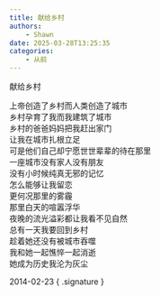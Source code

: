 ```yaml
---
title: 献给乡村
authors:
    - Shawn
date: 2025-03-28T13:25:35
categories:
    - 从前
---
```


献给乡村  

上帝创造了乡村而人类创造了城市  
乡村孕育了我而我建筑了城市  
乡村的爸爸妈妈把我赶出家门  
让我在城市扎根立足  
可是他们自己却宁愿世世辈辈的待在那里  
一座城市没有家人没有朋友  
没有小时候纯真无邪的记忆  
怎么能够让我留恋  
更何况那里的雾霾  
那里白天的喧嚣浮华  
夜晚的流光溢彩都让我看不见自然  
总有一天我要回到乡村  
趁着她还没有被城市吞噬  
我和她一起憔悴一起消逝  
她成为历史我沦为灰尘  

2014-02-23
{ .signature }